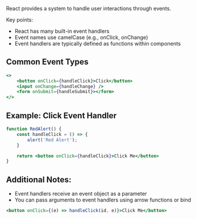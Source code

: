 React provides a system to handle user interactions through events.

Key points:
- React has many built-in event handlers
- Event names use camelCase (e.g., onClick, onChange)
- Event handlers are typically defined as functions within components

## Common Event Types

```jsx
<>
    <button onClick={handleClick}>Click</button>
    <input onChange={handleChange} />
    <form onSubmit={handleSubmit}></form>
</>
```

## Example: Click Event Handler

```jsx
function RedAlert() {
    const handleClick = () => {
        alert('Red Alert');
    }

    return <button onClick={handleClick}>Click Me</button>
}
```

## Additional Notes:

- Event handlers receive an event object as a parameter
- You can pass arguments to event handlers using arrow functions or bind

```jsx
<button onClick={(e) => handleClick(id, e)}>Click Me</button>
```

